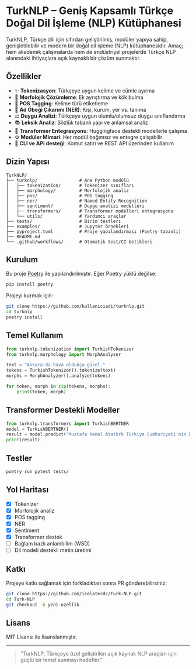 # TurkNLP – Geniş Kapsamlı Türkçe Doğal Dil İşleme (NLP) Kütüphanesi

TurkNLP, Türkçe dili için sıfırdan geliştirilmiş, modüler yapıya sahip, genişletilebilir ve modern bir doğal dil işleme (NLP) kütüphanesidir. Amaç; hem akademik çalışmalarda hem de endüstriyel projelerde Türkçe NLP alanındaki ihtiyaçlara açık kaynaklı bir çözüm sunmaktır.

## Özellikler

* ✨ **Tokenizasyon**: Türkçeye uygun kelime ve cümle ayırma
* 🧠 **Morfolojik Çözümleme**: Ek ayrıştırma ve kök bulma
* 🔎 **POS Tagging**: Kelime türü etiketleme
* 🧾 **Ad Öbeği Çıkarımı (NER)**: Kişi, kurum, yer vs. tanıma
* ⚖️ **Duygu Analizi**: Türkçeye uygun olumlu/olumsuz duygu sınıflandırma
* 📚 **Leksik Analiz**: Sözlük tabanlı yapı ve anlamsal analiz
* 🤖 **Transformer Entegrasyonu**: Huggingface destekli modellerle çalışma
* ⚙️ **Modüler Mimari**: Her modül bağımsız ve entegre çalışabilir
* 🧪 **CLI ve API desteği**: Komut satırı ve REST API üzerinden kullanım

## Dizin Yapısı

```
TurkNLP/
├── turknlp/                # Ana Python modülü
│   ├── tokenization/       # Tokenizer sınıfları
│   ├── morphology/         # Morfolojik analiz
│   ├── pos/                # POS tagging
│   ├── ner/                # Named Entity Recognition
│   ├── sentiment/          # Duygu analizi modelleri
│   ├── transformers/       # Transformer modelleri entegrasyonu
│   └── utils/              # Yardımcı araçlar
├── tests/                  # Birim testleri
├── examples/               # Jupyter örnekleri
├── pyproject.toml          # Proje yapılandırması (Poetry tabanlı)
├── README.md
└── .github/workflows/      # Otomatik test/CI betikleri
```

## Kurulum

Bu proje [Poetry](https://python-poetry.org/) ile yapılandırılmıştır. Eğer Poetry yüklü değilse:

```bash
pip install poetry
```

Projeyi kurmak için:

```bash
git clone https://github.com/kullaniciadi/turknlp.git
cd turknlp
poetry install
```

## Temel Kullanım

```python
from turknlp.tokenization import TurkishTokenizer
from turknlp.morphology import MorphAnalyzer

text = "Ankara'da hava oldukça güzel."
tokens = TurkishTokenizer().tokenize(text)
morphs = MorphAnalyzer().analyze(tokens)

for token, morph in zip(tokens, morphs):
    print(token, morph)
```

## Transformer Destekli Modeller

```python
from turknlp.transformers import TurkishBERTNER
model = TurkishBERTNER()
result = model.predict("Mustafa Kemal Atatürk Türkiye Cumhuriyeti'nin kurucusudur.")
print(result)
```

## Testler

```bash
poetry run pytest tests/
```

## Yol Haritası

* [x] Tokenizer
* [x] Morfolojik analiz
* [x] POS tagging
* [x] NER
* [x] Sentiment
* [x] Transformer destek
* [ ] Bağlam bazlı anlambilim (WSD)
* [ ] Dil modeli destekli metin üretimi

## Katkı

Projeye katkı sağlamak için forkladıktan sonra PR gönderebilirsiniz:

```bash
git clone https://github.com/icelaterdc/Turk-NLP.git
cd Turk-NLP
git checkout -b yeni-ozellik
```

## Lisans

MIT Lisansı ile lisanslanmıştır.

---

> "TurkNLP, Türkçeye özel geliştirilen açık kaynak NLP araçları için güçlü bir temel sunmayı hedefler."
